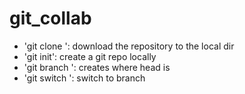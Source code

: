 # git_collab
- 'git clone <URL>': download the repository to the local dir
- 'git init': create a git repo locally
- 'git branch <name>': creates <name> where head is
- 'git switch <name>': switch to branch <name>
